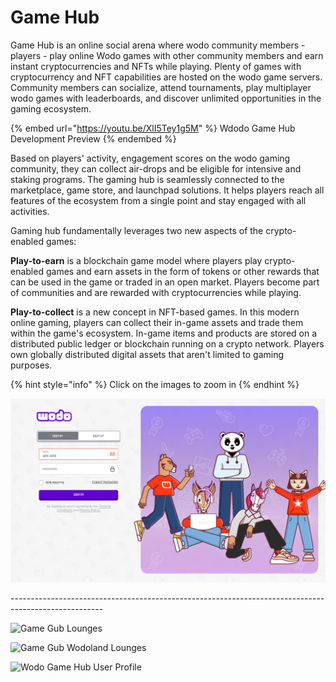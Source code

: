 # Game Hub

Game Hub is an online social arena where wodo community members - players -  play online Wodo games with other community members and earn instant cryptocurrencies and NFTs while playing. Plenty of games with cryptocurrency and NFT capabilities are hosted on the wodo game servers. Community members can socialize, attend tournaments, play multiplayer wodo games with leaderboards, and discover unlimited opportunities in the gaming ecosystem.&#x20;

{% embed url="https://youtu.be/XlI5Tey1g5M" %}
Wdodo Game Hub Development Preview
{% endembed %}

Based on players' activity, engagement scores on the wodo gaming community, they can collect air-drops and be eligible for intensive and staking programs. The gaming hub is seamlessly connected to the marketplace, game store, and launchpad solutions. It helps players reach all features of the ecosystem from a single point and stay engaged with all activities.

Gaming hub fundamentally leverages two new aspects of the crypto-enabled games:

**Play-to-earn** is a blockchain game model where players play crypto-enabled games and earn assets in the form of tokens or other rewards that can be used in the game or traded in an open market. Players become part of communities and are rewarded with cryptocurrencies while playing.&#x20;

**Play-to-collect** is a new concept in NFT-based games. In this modern online gaming, players can collect their in-game assets and trade them within the game's ecosystem. In-game items and products are stored on a distributed public ledger or blockchain running on a crypto network. Players own globally distributed digital assets that aren't limited to gaming purposes.

{% hint style="info" %}
Click on the images to zoom in
{% endhint %}

![Game Hub Login Screen](../.gitbook/assets/homepage1.png)

\-----------------------------------------------------------------------------------------------------

![Game Gub Lounges ](../.gitbook/assets/wodo\_game\_hub\_lounges.jpg)

![Game Gub Wodoland Lounges](../.gitbook/assets/wodo\_game\_hub\_wodoland\_lounges.jpg)

![Wodo Game Hub User Profile](../.gitbook/assets/wodo\_game\_hub\_profile.jpg)
